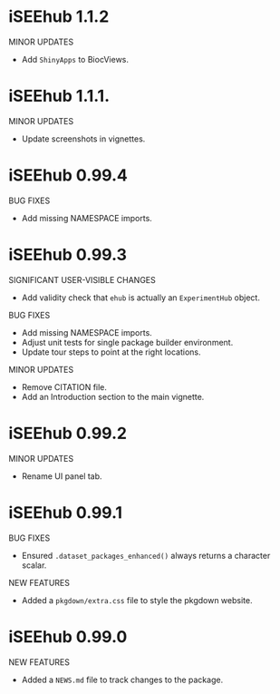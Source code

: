 # iSEEhub 1.1.2

MINOR UPDATES

* Add `ShinyApps` to BiocViews.

# iSEEhub 1.1.1.

MINOR UPDATES

* Update screenshots in vignettes.

# iSEEhub 0.99.4

BUG FIXES

* Add missing NAMESPACE imports.

# iSEEhub 0.99.3

SIGNIFICANT USER-VISIBLE CHANGES

* Add validity check that `ehub` is actually an `ExperimentHub` object.

BUG FIXES

* Add missing NAMESPACE imports.
* Adjust unit tests for single package builder environment.
* Update tour steps to point at the right locations.

MINOR UPDATES

* Remove CITATION file.
* Add an Introduction section to the main vignette.

# iSEEhub 0.99.2

MINOR UPDATES

* Rename UI panel tab.

# iSEEhub 0.99.1

BUG FIXES

* Ensured `.dataset_packages_enhanced()` always returns a character scalar.

NEW FEATURES

* Added a `pkgdown/extra.css` file to style the pkgdown website.

# iSEEhub 0.99.0

NEW FEATURES

* Added a `NEWS.md` file to track changes to the package.
